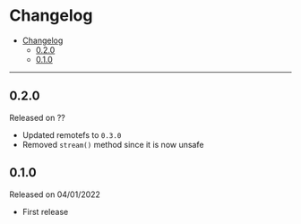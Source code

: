 # Changelog

- [Changelog](#changelog)
  - [0.2.0](#020)
  - [0.1.0](#010)

---

## 0.2.0

Released on ??

- Updated remotefs to `0.3.0`
- Removed `stream()` method since it is now unsafe

## 0.1.0

Released on 04/01/2022

- First release
